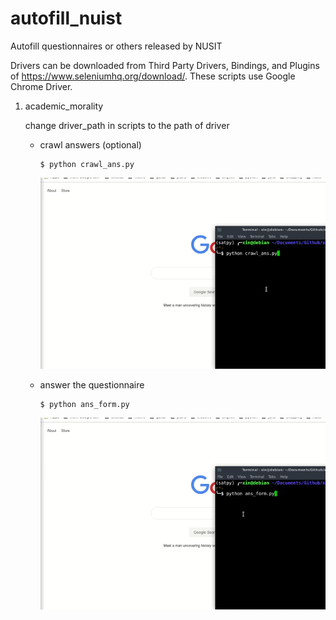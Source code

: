 # autofill_nuist
Autofill questionnaires or others released by NUSIT

Drivers can be downloaded from Third Party Drivers, Bindings, and Plugins of https://www.seleniumhq.org/download/. These scripts use Google Chrome Driver.

1. academic_morality

   change driver_path in scripts to the path of driver

   - crawl answers (optional)

     ```
     $ python crawl_ans.py
     ```

     ![academic_morality](https://github.com/zxdawn/autofill_nuist/raw/master/examples/academic_morality_1.gif)

   - answer the questionnaire

     ```
     $ python ans_form.py
     ```

     ![academic_morality](https://github.com/zxdawn/autofill_nuist/raw/master/examples/academic_morality_2.gif)